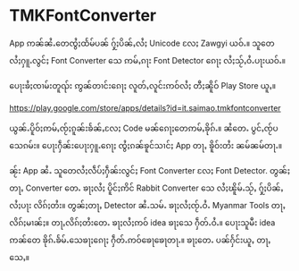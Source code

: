 # TMKFontConverter
App ဢၼ်ၼႆႉတေၸွႆႈထႅမ်ပၼ် ႁႂ်ႈပိၼ်ႇလႆႈ Unicode လႄႈ Zawgyi ယဝ်ႉ။ 
သူတေလႆႈႁူႉလွင်ႈ Font Converter သေ ဢမ်ႇၵႃး Font Detector ၵေႃႈ လႆႈသႂ်ႇဝႆႉပႃးယဝ်ႉ။

ပေႃးၶႆႈၸၢမ်းတူၺ်း ဢွၼ်တၢင်းၵေႃႈ လူတ်ႇလူင်းဢဝ်လႆႈ တီႈၼိူဝ် Play Store ယူႇ။


https://play.google.com/store/apps/details?id=it.saimao.tmkfontconverter

ယွၼ်ႉပိူဝ်ႈဢမ်ႇၸႂ်ႈၵူၼ်းၶႅၼ်ႇလႄႈ Code မၼ်ၵေႃႈတေဢမ်ႇၶိုၵ်ႉ။ ၼႆတေႉ ပွင်ႇၸႂ်ပသေၵမ်း။ 
ပေႃးႁဵၼ်းပေႃးႁူႉၵေႃႈ ၸွႆႈၵၼ်ၶူင်သၢင်ႈ App တႃႇ ၶိူဝ်းတႆး ၼမ်ၼမ်တႃႉ။

ၼႂ်း App ၼႆႉ သူ​တေလႆႈလဵပ်ႈႁဵၼ်းလွင်ႈ Font Converter ​လႄႈ Font Detector. 
တွၼ်ႈတႃႇ Converter ​တေႉ ၶႃႈလႆႈ ပိူင်ႈဢိင် Rabbit Converter ​သေ လႆႈၽိူမ်ႉသႂ်ႇ ႁႂ်ႈပိၼ်ႇလႆႈပႃး လိၵ်ႈတႆး။
တွၼ်ႈတႃႇ Detector ၼႆႉသမ်ႉ ၶႃႈလႆႈၸႂ်ႉဝႆႉ Myanmar Tools တႃႇ လိၵ်ႈမၢၼ်ႈ။ တႃႇလိၵ်ႈတႆး​တေႉ ၶႃႈလႆႈဢဝ် idea ၶႃႈ​သေ ႁဵတ်ႉဝႆႉ။ ​ပေႃးသူမီး idea ဢၼ်​တေ ၶိုၵ်ႉၶႅမ်ႉ​သေၶႃႈ​ၵေႃႈ ႁဵတ်ႉ​ဢဝ်​ၶေႃ​ၶေႃတႃႉ။ ၶႃႈ​တေႉ ပၼ်ႁႅင်းယူႇ တႃႇ​​သေႇ။ 

 
